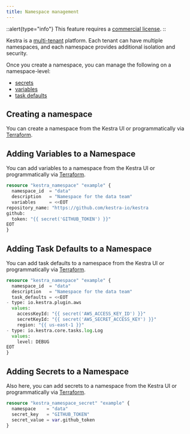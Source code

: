 ```yaml
---
title: Namespace management
---
```


::alert{type="info"}
This feature requires a [commercial license](https://kestra.io/pricing).
::

Kestra is a [multi-tenant](multi-tenancy.md) platform. Each tenant can have multiple namespaces, and each namespace provides additional isolation and security.

Once you create a namespace, you can manage the following on a namespace-level:
- [secrets](secret.md)
- [variables](variables.md)
- [task defaults](task-defaults.md)

## Creating a namespace

You can create a namespace from the Kestra UI or programmatically via [Terraform](../11.terraform/resources/namespace.md).

## Adding Variables to a Namespace

You can add variables to a namespace from the Kestra UI or programmatically via [Terraform](../11.terraform/resources/namespace.md).

```terraform
resource "kestra_namespace" "example" {
  namespace_id  = "data"
  description   = "Namespace for the data team"
  variables     = <<EOT
repository_name: "https://github.com/kestra-io/kestra
github:
  token: "{{ secret('GITHUB_TOKEN') }}"
EOT
}
```

## Adding Task Defaults to a Namespace

You can add task defaults to a namespace from the Kestra UI or programmatically via [Terraform](../11.terraform/resources/namespace.md).

```terraform
resource "kestra_namespace" "example" {
  namespace_id  = "data"
  description   = "Namespace for the data team"
  task_defaults = <<EOT
- type: io.kestra.plugin.aws
  values:
    accessKeyId: "{{ secret('AWS_ACCESS_KEY_ID') }}"
    secretKeyId: "{{ secret('AWS_SECRET_ACCESS_KEY') }}"
    region: "{{ us-east-1 }}"
- type: io.kestra.core.tasks.log.Log
  values:
    level: DEBUG
EOT
}
```

## Adding Secrets to a Namespace

Also here, you can add secrets to a namespace from the Kestra UI or programmatically via [Terraform](../11.terraform/resources/namespace.md).

```terraform
resource "kestra_namespace_secret" "example" {
  namespace    = "data"
  secret_key   = "GITHUB_TOKEN"
  secret_value = var.github_token
}
```